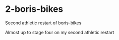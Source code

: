 # 2-boris-bikes
Second athletic restart of boris-bikes

Almost up to stage four on my second athletic restart
